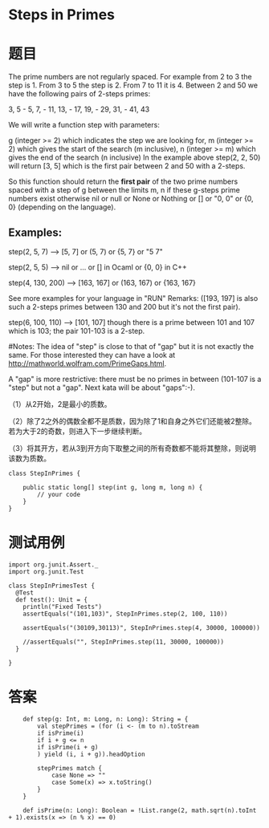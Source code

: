# Steps in Primes
# 题目
The prime numbers are not regularly spaced. For example from 2 to 3 the step is 1. From 3 to 5 the step is 2. From 7 to 11 it is 4. Between 2 and 50 we have the following pairs of 2-steps primes:

3, 5 - 5, 7, - 11, 13, - 17, 19, - 29, 31, - 41, 43

We will write a function step with parameters:

g (integer >= 2) which indicates the step we are looking for,
m (integer >= 2) which gives the start of the search (m inclusive),
n (integer >= m) which gives the end of the search (n inclusive)
In the example above step(2, 2, 50) will return [3, 5] which is the first pair between 2 and 50 with a 2-steps.

So this function should return the **first pair** of the two prime numbers spaced with a step of g between the limits m, n if these g-steps prime numbers exist otherwise nil or null or None or Nothing or [] or "0, 0" or {0, 0} (depending on the language).

## Examples:

step(2, 5, 7) --> [5, 7] or (5, 7) or {5, 7} or "5 7"

step(2, 5, 5) --> nil or ... or [] in Ocaml or {0, 0} in C++

step(4, 130, 200) --> [163, 167] or (163, 167) or {163, 167}

See more examples for your language in "RUN"
Remarks:
([193, 197] is also such a 2-steps primes between 130 and 200 but it's not the first pair).

step(6, 100, 110) --> [101, 107] though there is a prime between 101 and 107 which is 103; the pair 101-103 is a 2-step.

#Notes: The idea of "step" is close to that of "gap" but it is not exactly the same. For those interested they can have a look at http://mathworld.wolfram.com/PrimeGaps.html.

A "gap" is more restrictive: there must be no primes in between (101-107 is a "step" but not a "gap". Next kata will be about "gaps":-).

（1）从2开始，2是最小的质数。

（2）除了2之外的偶数全都不是质数，因为除了1和自身之外它们还能被2整除。若为大于2的奇数，则进入下一步继续判断。

（3）将其开方，若从3到开方向下取整之间的所有奇数都不能将其整除，则说明该数为质数。
```
class StepInPrimes {
    
    public static long[] step(int g, long m, long n) {
        // your code
    }
}
```
# 测试用例
```
import org.junit.Assert._
import org.junit.Test

class StepInPrimesTest {
  @Test
  def test(): Unit = {
    println("Fixed Tests")
    assertEquals("(101,103)", StepInPrimes.step(2, 100, 110))
    
    assertEquals("(30109,30113)", StepInPrimes.step(4, 30000, 100000))
    
    //assertEquals("", StepInPrimes.step(11, 30000, 100000))
  }

}
```
# 答案

```
    def step(g: Int, m: Long, n: Long): String = {
        val stepPrimes = (for (i <- (m to n).toStream
        if isPrime(i)
        if i + g <= n
        if isPrime(i + g)
        ) yield (i, i + g)).headOption

        stepPrimes match {
            case None => ""
            case Some(x) => x.toString()
        }
    }

    def isPrime(n: Long): Boolean = !List.range(2, math.sqrt(n).toInt + 1).exists(x => (n % x) == 0)
```